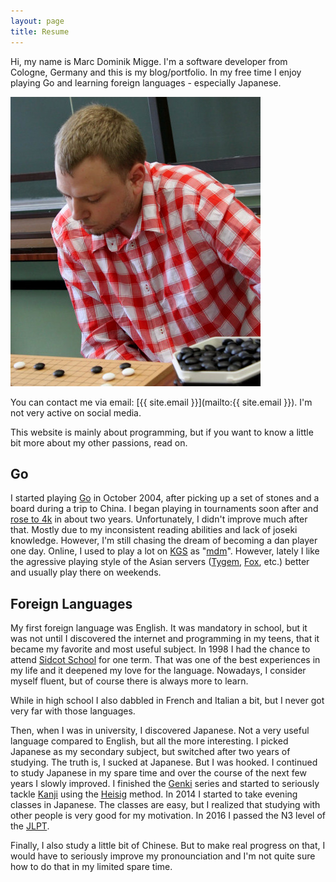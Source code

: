 ```yaml
---
layout: page
title: Resume
---
```

Hi, my name is Marc Dominik Migge. I'm a software developer from Cologne, Germany and this is my blog/portfolio. In my free time I enjoy playing Go and learning foreign languages - especially Japanese.

![Me playing Go](/assets/images/me_playing_go.jpg)

You can contact me via email: [{{ site.email }}](mailto:{{ site.email }}). I'm not very active on social media.

This website is mainly about programming, but if you want to know a little bit more about my other passions, read on.

Go
--

I started playing [Go](https://en.wikipedia.org/wiki/Go_%28game%29) in October 2004, after picking up a set of stones and a board during a trip to China. I began playing in tournaments soon after and [rose to 4k](http://www.europeangodatabase.eu/EGD/Player_Card.php?&key=13837912) in about two years. Unfortunately, I didn't improve much after that. Mostly due to my inconsistent reading abilities and lack of joseki knowledge. However, I'm still chasing the dream of becoming a dan player one day. Online, I used to play a lot on [KGS](http://www.gokgs.com/) as "[mdm](http://kgs.gosquares.net/index.rhtml.en?id=mdm&r=1)". However, lately I like the agressive playing style of the Asian servers ([Tygem](http://www.tygemgo.com/), [Fox](http://weiqi.qq.com/), etc.) better and usually play there on weekends.

Foreign Languages
-----------------

My first foreign language was English. It was mandatory in school, but it was not until I discovered the internet and programming in my teens, that it became my favorite and most useful subject. In 1998 I had the chance to attend [Sidcot School](http://www.sidcot.org.uk/) for one term. That was one of the best experiences in my life and it deepened my love for the language. Nowadays, I consider myself fluent, but of course there is always more to learn.

While in high school I also dabbled in French and Italian a bit, but I never got very far with those languages.

Then, when I was in university, I discovered Japanese. Not a very useful language compared to English, but all the more interesting. I picked Japanese as my secondary subject, but switched after two years of studying. The truth is, I sucked at Japanese. But I was hooked. I continued to study Japanese in my spare time and over the course of the next few years I slowly improved. I finished the [Genki](http://genki.japantimes.co.jp/index_en) series and started to seriously tackle [Kanji](https://en.wikipedia.org/wiki/Kanji) using the [Heisig](https://en.wikipedia.org/wiki/Remembering_the_Kanji_and_Remembering_the_Hanzi) method. In 2014 I started to take evening classes in Japanese. The classes are easy, but I realized that studying with other people is very good for my motivation. In 2016 I passed the N3 level of the [JLPT](https://en.wikipedia.org/wiki/Japanese-Language_Proficiency_Test).

Finally, I also study a little bit of Chinese. But to make real progress on that, I would have to seriously improve my pronounciation and I'm not quite sure how to do that in my limited spare time.

